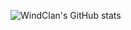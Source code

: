 ![WindClan's GitHub stats](https://github-readme-stats.vercel.app/api?username=WindClan&show_icons=true&theme=transparent)
